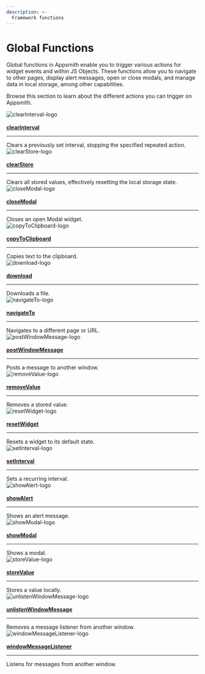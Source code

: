 ```yaml
---
description: >-
  Framework functions
---
```


# Global Functions

Global functions in Appsmith enable you to trigger various actions for widget events and within JS Objects. These functions allow you to navigate to other pages, display alert messages, open or close modals, and manage data in local storage, among other capabilities.

Browse this section to learn about the different actions you can trigger on Appsmith.


<div className="containerGrid">
    <!-- First Row -->
    <div className="containerColumnSampleApp columnGrid column-one" style={{padding: '20px'}}>
        <div className="containerCol">
            <img className="containerImage" src="/img/icons8-close-60.png" alt="clearInterval-logo"/>
        </div> <br/>
        <div className="containerCol">
            <a href="/reference/appsmith-framework/widget-actions/clear-interval"><strong>clearInterval</strong></a>
        </div> <hr/>
        <div className="containerDescription">Clears a previously set interval, stopping the specified repeated action.</div>
        <div className="containerTutorialLink"></div>
    </div>
    <div className="containerColumnSampleApp columnGrid column-one" style={{padding: '20px'}}>
        <div className="containerCol">
            <img className="containerImage" src="/img/clear.png" alt="clearStore-logo"/>
        </div> <br/>
        <div className="containerCol">
            <a href="/reference/appsmith-framework/widget-actions/clear-store"><strong>clearStore</strong></a>
        </div> <hr/>
        <div className="containerDescription">Clears all stored values, effectively resetting the local storage state.</div>
        <div className="containerTutorialLink"></div>
    </div>
    <div className="containerColumnSampleApp columnGrid column-one" style={{padding: '20px'}}>
        <div className="containerCol">
            <img className="containerImage" src="/img/close-window.png" alt="closeModal-logo"/>
        </div> <br/>
        <div className="containerCol">
            <a href="/reference/appsmith-framework/widget-actions/close-modal"><strong>closeModal</strong></a>
        </div> <hr/>
        <div className="containerDescription">Closes an open Modal widget.</div>
        <div className="containerTutorialLink"></div>
    </div>
 </div>
   <div className="containerGrid">
    <div className="containerColumnSampleApp columnGrid column-one" style={{padding: '20px'}}>
        <div className="containerCol">
            <img className="containerImage" src="/img/todo-icon.png" alt="copyToClipboard-logo"/>
        </div> <br/>
        <div className="containerCol">
            <a href="/reference/appsmith-framework/widget-actions/copy-to-clipboard"><strong>copyToClipboard</strong></a>
        </div> <hr/>
        <div className="containerDescription">Copies text to the clipboard.</div>
        <div className="containerTutorialLink"></div>
    </div>
    <div className="containerColumnSampleApp columnGrid column-one" style={{padding: '20px'}}>
        <div className="containerCol">
            <img className="containerImage" src="/img/download-1.png.png" alt="download-logo"/>
        </div> <br/>
        <div className="containerCol">
            <a href="/reference/appsmith-framework/widget-actions/download"><strong>download</strong></a>
        </div> <hr/>
        <div className="containerDescription">Downloads a file.</div>
        <div className="containerTutorialLink"></div>
    </div>
    <div className="containerColumnSampleApp columnGrid column-one" style={{padding: '20px'}}>
        <div className="containerCol">
            <img className="containerImage" src="/img/navigation-64.png" alt="navigateTo-logo"/>
        </div> <br/>
        <div className="containerCol">
            <a href="/reference/appsmith-framework/widget-actions/navigate-to"><strong>navigateTo</strong></a>
        </div> <hr/>
        <div className="containerDescription">Navigates to a different page or URL.</div>
        <div className="containerTutorialLink"></div>
    </div>
     </div>
   <div className="containerGrid">
    <div className="containerColumnSampleApp columnGrid column-one" style={{padding: '20px'}}>
        <div className="containerCol">
            <img className="containerImage" src="/img/window-64.png" alt="postWindowMessage-logo"/>
        </div> <br/>
        <div className="containerCol">
            <a href="/reference/appsmith-framework/widget-actions/post-message"><strong>postWindowMessage</strong></a>
        </div> <hr/>
        <div className="containerDescription">Posts a message to another window.</div>
        <div className="containerTutorialLink"></div>
    </div>
    <div className="containerColumnSampleApp columnGrid column-one" style={{padding: '20px'}}>
        <div className="containerCol">
            <img className="containerImage" src="/img/remove-file.png" alt="removeValue-logo"/>
        </div> <br/>
        <div className="containerCol">
            <a href="/reference/appsmith-framework/widget-actions/remove-value"><strong>removeValue</strong></a>
        </div> <hr/>
        <div className="containerDescription">Removes a stored value.</div>
        <div className="containerTutorialLink"></div>
    </div>
    <div className="containerColumnSampleApp columnGrid column-one" style={{padding: '20px'}}>
        <div className="containerCol">
            <img className="containerImage" src="/img/circular.png" alt="resetWidget-logo"/>
        </div> <br/>
        <div className="containerCol">
            <a href="/reference/appsmith-framework/widget-actions/reset-widget"><strong>resetWidget</strong></a>
        </div> <hr/>
        <div className="containerDescription">Resets a widget to its default state.</div>
        <div className="containerTutorialLink"></div>
    </div>
     </div>
   <div className="containerGrid">
    <div className="containerColumnSampleApp columnGrid column-one" style={{padding: '20px'}}>
        <div className="containerCol">
            <img className="containerImage" src="/img/interval.png" alt="setInterval-logo"/>
        </div> <br/>
        <div className="containerCol">
            <a href="/reference/appsmith-framework/widget-actions/intervals-time-events"><strong>setInterval</strong></a>
        </div> <hr/>
        <div className="containerDescription">Sets a recurring interval.</div>
        <div className="containerTutorialLink"></div>
    </div>
    <div className="containerColumnSampleApp columnGrid column-one" style={{padding: '20px'}}>
        <div className="containerCol">
            <img className="containerImage" src="/img/bell-64.png" alt="showAlert-logo"/>
        </div> <br/>
        <div className="containerCol">
            <a href="/reference/appsmith-framework/widget-actions/show-alert"><strong>showAlert</strong></a>
        </div> <hr/>
        <div className="containerDescription">Shows an alert message.</div>
        <div className="containerTutorialLink"></div>
    </div>
    <div className="containerColumnSampleApp columnGrid column-one" style={{padding: '20px'}}>
        <div className="containerCol">
            <img className="containerImage" src="/img/window.png" alt="showModal-logo"/>
        </div> <br/>
        <div className="containerCol">
            <a href="/reference/appsmith-framework/widget-actions/show-modal"><strong>showModal</strong></a>
        </div> <hr/>
        <div className="containerDescription">Shows a modal.</div>
        <div className="containerTutorialLink"></div>
    </div>
     </div>
   <div className="containerGrid">
    <div className="containerColumnSampleApp columnGrid column-one" style={{padding: '20px'}}>
        <div className="containerCol">
            <img className="containerImage" src="/img/floppy-disk.png" alt="storeValue-logo"/>
        </div> <br/>
        <div className="containerCol">
            <a href="/reference/appsmith-framework/widget-actions/store-value"><strong>storeValue</strong></a>
        </div> <hr/>
        <div className="containerDescription">Stores a value locally.</div>
        <div className="containerTutorialLink"></div>
    </div>
    <div className="containerColumnSampleApp columnGrid column-one" style={{padding: '20px'}}>
        <div className="containerCol">
            <img className="containerImage" src="/img/delete.png" alt="unlistenWindowMessage-logo"/>
        </div> <br/>
        <div className="containerCol">
            <a href="/reference/appsmith-framework/widget-actions/unlisten-window-message"><strong>unlistenWindowMessage</strong></a>
        </div> <hr/>
        <div className="containerDescription">Removes a message listener from another window.</div>
        <div className="containerTutorialLink"></div>
    </div>
    <div className="containerColumnSampleApp columnGrid column-one" style={{padding: '20px'}}>
        <div className="containerCol">
            <img className="containerImage" src="/img/pop-up.png" alt="windowMessageListener-logo"/>
        </div> <br/>
        <div className="containerCol">
            <a href="/reference/appsmith-framework/widget-actions/window-message-listener"><strong>windowMessageListener</strong></a>
        </div> <hr/>
        <div className="containerDescription">Listens for messages from another window.</div>
        <div className="containerTutorialLink"></div>
    </div>
</div>
